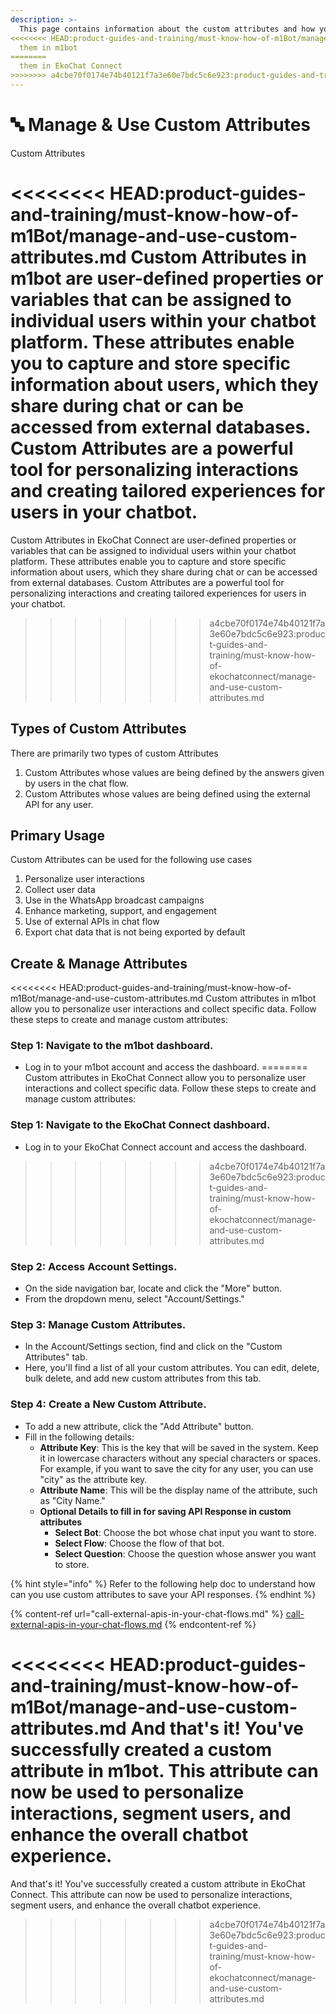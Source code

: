 ```yaml
---
description: >-
  This page contains information about the custom attributes and how you can use
<<<<<<<< HEAD:product-guides-and-training/must-know-how-of-m1Bot/manage-and-use-custom-attributes.md
  them in m1bot
========
  them in EkoChat Connect
>>>>>>>> a4cbe70f0174e74b40121f7a3e60e7bdc5c6e923:product-guides-and-training/must-know-how-of-ekochatconnect/manage-and-use-custom-attributes.md
---
```


# 🔤 Manage & Use Custom Attributes

Custom Attributes

<<<<<<<< HEAD:product-guides-and-training/must-know-how-of-m1Bot/manage-and-use-custom-attributes.md
Custom Attributes in m1bot are user-defined properties or variables that can be assigned to individual users within your chatbot platform. These attributes enable you to capture and store specific information about users, which they share during chat or can be accessed from external databases. Custom Attributes are a powerful tool for personalizing interactions and creating tailored experiences for users in your chatbot.
========
Custom Attributes in EkoChat Connect are user-defined properties or variables that can be assigned to individual users within your chatbot platform. These attributes enable you to capture and store specific information about users, which they share during chat or can be accessed from external databases. Custom Attributes are a powerful tool for personalizing interactions and creating tailored experiences for users in your chatbot.
>>>>>>>> a4cbe70f0174e74b40121f7a3e60e7bdc5c6e923:product-guides-and-training/must-know-how-of-ekochatconnect/manage-and-use-custom-attributes.md

## Types of Custom Attributes

There are primarily two types of custom Attributes

1. Custom Attributes whose values are being defined by the answers given by users in the chat flow.
2. Custom Attributes whose values are being defined using the external API for any user.

## Primary Usage

Custom Attributes can be used for the following use cases

1. Personalize user interactions
2. Collect user data
3. Use in the WhatsApp broadcast campaigns
4. Enhance marketing, support, and engagement
5. Use of external APIs in chat flow
6. Export chat data that is not being exported by default

## Create & Manage Attributes

<<<<<<<< HEAD:product-guides-and-training/must-know-how-of-m1Bot/manage-and-use-custom-attributes.md
Custom attributes in m1bot allow you to personalize user interactions and collect specific data. Follow these steps to create and manage custom attributes:

### **Step 1: Navigate to the** m1bot **dashboard.**

* Log in to your m1bot account and access the dashboard.
========
Custom attributes in EkoChat Connect allow you to personalize user interactions and collect specific data. Follow these steps to create and manage custom attributes:

### **Step 1: Navigate to the** EkoChat Connect **dashboard.**

* Log in to your EkoChat Connect account and access the dashboard.
>>>>>>>> a4cbe70f0174e74b40121f7a3e60e7bdc5c6e923:product-guides-and-training/must-know-how-of-ekochatconnect/manage-and-use-custom-attributes.md

### **Step 2: Access Account Settings.**

* On the side navigation bar, locate and click the "More" button.
* From the dropdown menu, select "Account/Settings."

### **Step 3: Manage Custom Attributes.**

* In the Account/Settings section, find and click on the "Custom Attributes" tab.
* Here, you'll find a list of all your custom attributes. You can edit, delete, bulk delete, and add new custom attributes from this tab.

### **Step 4: Create a New Custom Attribute.**

* To add a new attribute, click the "Add Attribute" button.
* Fill in the following details:
  * **Attribute Key**: This is the key that will be saved in the system. Keep it in lowercase characters without any special characters or spaces. For example, if you want to save the city for any user, you can use "city" as the attribute key.
  * **Attribute Name**: This will be the display name of the attribute, such as "City Name."
  * **Optional Details to fill in for saving API Response in custom attributes**
    * **Select Bot**: Choose the bot whose chat input you want to store.
    * **Select Flow**: Choose the flow of that bot.
    * **Select Question**: Choose the question whose answer you want to store.

{% hint style="info" %}
Refer to the following help doc to understand how can you use custom attributes to save your API responses.
{% endhint %}

{% content-ref url="call-external-apis-in-your-chat-flows.md" %}
[call-external-apis-in-your-chat-flows.md](call-external-apis-in-your-chat-flows.md)
{% endcontent-ref %}

<<<<<<<< HEAD:product-guides-and-training/must-know-how-of-m1Bot/manage-and-use-custom-attributes.md
And that's it! You've successfully created a custom attribute in m1bot. This attribute can now be used to personalize interactions, segment users, and enhance the overall chatbot experience.
========
And that's it! You've successfully created a custom attribute in EkoChat Connect. This attribute can now be used to personalize interactions, segment users, and enhance the overall chatbot experience.
>>>>>>>> a4cbe70f0174e74b40121f7a3e60e7bdc5c6e923:product-guides-and-training/must-know-how-of-ekochatconnect/manage-and-use-custom-attributes.md

